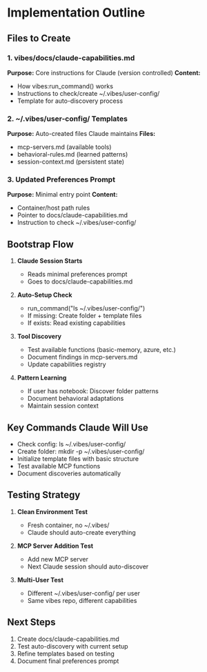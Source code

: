 # Implementation Outline

## Files to Create

### 1. vibes/docs/claude-capabilities.md
**Purpose:** Core instructions for Claude (version controlled)
**Content:**
- How vibes:run_command() works
- Instructions to check/create ~/.vibes/user-config/
- Template for auto-discovery process

### 2. ~/.vibes/user-config/ Templates  
**Purpose:** Auto-created files Claude maintains
**Files:**
- mcp-servers.md (available tools)
- behavioral-rules.md (learned patterns)
- session-context.md (persistent state)

### 3. Updated Preferences Prompt
**Purpose:** Minimal entry point
**Content:**
- Container/host path rules
- Pointer to docs/claude-capabilities.md
- Instruction to check ~/.vibes/user-config/

## Bootstrap Flow

1. **Claude Session Starts**
   - Reads minimal preferences prompt
   - Goes to docs/claude-capabilities.md
   
2. **Auto-Setup Check**
   - run_command("ls ~/.vibes/user-config/") 
   - If missing: Create folder + template files
   - If exists: Read existing capabilities
   
3. **Tool Discovery**
   - Test available functions (basic-memory, azure, etc.)
   - Document findings in mcp-servers.md
   - Update capabilities registry

4. **Pattern Learning**
   - If user has notebook: Discover folder patterns
   - Document behavioral adaptations
   - Maintain session context

## Key Commands Claude Will Use

- Check config: ls ~/.vibes/user-config/
- Create folder: mkdir -p ~/.vibes/user-config/
- Initialize template files with basic structure
- Test available MCP functions
- Document discoveries automatically

## Testing Strategy

1. **Clean Environment Test**
   - Fresh container, no ~/.vibes/
   - Claude should auto-create everything
   
2. **MCP Server Addition Test**  
   - Add new MCP server
   - Next Claude session should auto-discover
   
3. **Multi-User Test**
   - Different ~/.vibes/user-config/ per user
   - Same vibes repo, different capabilities

## Next Steps

1. Create docs/claude-capabilities.md
2. Test auto-discovery with current setup
3. Refine templates based on testing
4. Document final preferences prompt
